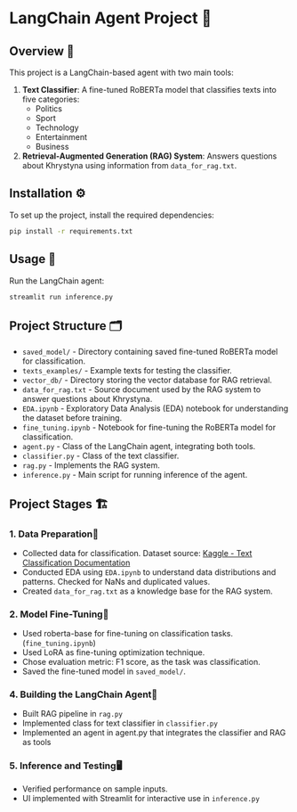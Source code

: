 # LangChain Agent Project 🚀

## Overview  📌
This project is a LangChain-based agent with two main tools:
1. **Text Classifier**: A fine-tuned RoBERTa model that classifies texts into five categories:
   - Politics
   - Sport
   - Technology
   - Entertainment
   - Business
2. **Retrieval-Augmented Generation (RAG) System**: Answers questions about Khrystyna using information from `data_for_rag.txt`.

## Installation ⚙️
To set up the project, install the required dependencies:
```bash
pip install -r requirements.txt
```

## Usage 🚀
Run the LangChain agent:
```bash
streamlit run inference.py
```

## Project Structure 🗂
- `saved_model/` - Directory containing saved fine-tuned RoBERTa model for classification.
- `texts_examples/` - Example texts for testing the classifier.
- `vector_db/` - Directory storing the vector database for RAG retrieval.
- `data_for_rag.txt` - Source document used by the RAG system to answer questions about Khrystyna.
- `EDA.ipynb` - Exploratory Data Analysis (EDA) notebook for understanding the dataset before training.
- `fine_tuning.ipynb` - Notebook for fine-tuning the RoBERTa model for classification.
- `agent.py` - Class of the LangChain agent, integrating both tools.
- `classifier.py` - Class of the text classifier.
- `rag.py` - Implements the RAG system.
- `inference.py` - Main script for running inference of the agent.



## Project Stages 🏗️
### 1. **Data Preparation**📝
   - Collected data for classification. Dataset source: [Kaggle - Text Classification Documentation](https://www.kaggle.com/datasets/tanishqdublish/text-classification-documentation)
   - Conducted EDA using `EDA.ipynb` to understand data distributions and patterns. Checked for NaNs and duplicated values.
   - Created `data_for_rag.txt` as a knowledge base for the RAG system.

### 2. **Model Fine-Tuning**🎯
   - Used roberta-base for fine-tuning on classification tasks. (`fine_tuning.ipynb`)
   - Used LoRA as fine-tuning optimization technique.
   - Сhose evaluation metric: F1 score, as the task was classification.
   - Saved the fine-tuned model in `saved_model/`.

### 4. **Building the LangChain Agent**🤖
  - Built RAG pipeline in `rag.py`
  - Implemented class for text classifier in `classifier.py`
  - Implemented an agent in agent.py that integrates the classifier and RAG as tools

### 5. **Inference and Testing**🖥️
   - Verified performance on sample inputs.
   - UI implemented with Streamlit for interactive use in `inference.py`



